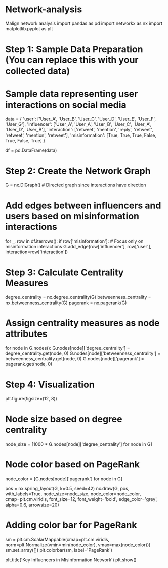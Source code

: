# Network-analysis
Malign network analysis
import pandas as pd
import networkx as nx
import matplotlib.pyplot as plt

# Step 1: Sample Data Preparation (You can replace this with your collected data)
# Sample data representing user interactions on social media
data = {
    'user': ['User_A', 'User_B', 'User_C', 'User_D', 'User_E', 'User_F', 'User_G'],
    'influencer': ['User_A', 'User_A', 'User_B', 'User_C', 'User_A', 'User_D', 'User_B'],
    'interaction': ['retweet', 'mention', 'reply', 'retweet', 'retweet', 'mention', 'retweet'],
    'misinformation': [True, True, True, False, True, False, True]
}

df = pd.DataFrame(data)

# Step 2: Create the Network Graph
G = nx.DiGraph()  # Directed graph since interactions have direction

# Add edges between influencers and users based on misinformation interactions
for _, row in df.iterrows():
    if row['misinformation']:  # Focus only on misinformation interactions
        G.add_edge(row['influencer'], row['user'], interaction=row['interaction'])

# Step 3: Calculate Centrality Measures
degree_centrality = nx.degree_centrality(G)
betweenness_centrality = nx.betweenness_centrality(G)
pagerank = nx.pagerank(G)

# Assign centrality measures as node attributes
for node in G.nodes():
    G.nodes[node]['degree_centrality'] = degree_centrality.get(node, 0)
    G.nodes[node]['betweenness_centrality'] = betweenness_centrality.get(node, 0)
    G.nodes[node]['pagerank'] = pagerank.get(node, 0)

# Step 4: Visualization
plt.figure(figsize=(12, 8))

# Node size based on degree centrality
node_size = [1000 * G.nodes[node]['degree_centrality'] for node in G]

# Node color based on PageRank
node_color = [G.nodes[node]['pagerank'] for node in G]

pos = nx.spring_layout(G, k=0.5, seed=42)
nx.draw(G, pos, with_labels=True, node_size=node_size, node_color=node_color, cmap=plt.cm.viridis, 
        font_size=12, font_weight='bold', edge_color='grey', alpha=0.6, arrowsize=20)

# Adding color bar for PageRank
sm = plt.cm.ScalarMappable(cmap=plt.cm.viridis, 
                           norm=plt.Normalize(vmin=min(node_color), vmax=max(node_color)))
sm.set_array([])
plt.colorbar(sm, label='PageRank')

plt.title('Key Influencers in Misinformation Network')
plt.show()
